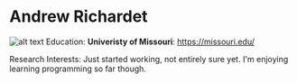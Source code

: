 # Andrew Richardet
![alt text](image.png)
Education:
**Univeristy of Missouri**: https://missouri.edu/

Research Interests: Just started working, not entirely sure yet. I'm enjoying learning programming so far though.